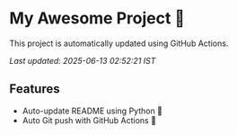 # My Awesome Project 🚀

This project is automatically updated using GitHub Actions.

_Last updated: 2025-06-13 02:52:21 IST_

## Features
- Auto-update README using Python 🐍
- Auto Git push with GitHub Actions 🤖
